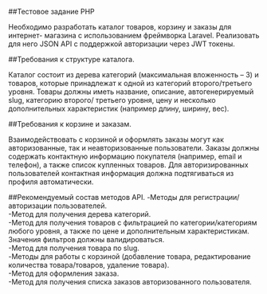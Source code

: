 ##Тестовое задание PHP
    
   Необходимо разработать каталог товаров, корзину и заказы для интернет-
магазина с использованием фреймворка Laravel. Реализовать для него JSON API
с поддержкой авторизации через JWT токены.

##Требования к структуре каталога.
    
   Каталог состоит из дерева категорий (максимальная вложенность – 3) и товаров,
которые принадлежат к одной из категорий второго/третьего уровня. Товары
должны иметь название, описание, автогенерируемый slug, категорию второго/
третьего уровня, цену и несколько дополнительных характеристик (например
длину, ширину, вес).

##Требования к корзине и заказам.

   Взаимодействовать с корзиной и оформлять заказы могут как авторизованные, так
и неавторизованные пользователи. Заказы должны содержать контактную
информацию покупателя (например, email и телефон), а также список купленных
товаров. Для авторизированных пользователей контактная информация должна
подтягиваться из профиля автоматически.

##Рекомендуемый состав методов API.
    -Методы для регистрации/авторизации пользователей.<br/>
    -Метод для получения дерева категорий.<br/>
    -Метод для получения товаров с фильтрацией по категории/категориям любого
     уровня, а также по цене и дополнительным характеристикам. Значения
     фильтров должны валидироваться.<br/>
    -Метод для получения товара по slug.<br/>
    -Методы для работы с корзиной (добавление товара, редактирование
     количества товара/товаров, удаление товара).<br/>
    -Метод для оформления заказа.<br/>
    -Метод для получения списка заказов авторизованного пользователя.<br/>
